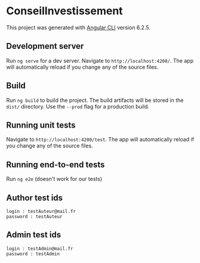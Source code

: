 # ConseilInvestissement

This project was generated with [Angular CLI](https://github.com/angular/angular-cli) version 6.2.5.

## Development server

Run `ng serve` for a dev server. Navigate to `http://localhost:4200/`. The app will automatically reload if you change any of the source files.

## Build

Run `ng build` to build the project. The build artifacts will be stored in the `dist/` directory. Use the `--prod` flag for a production build.

## Running unit tests

Navigate to `http://localhost:4200/test`. The app will automatically reload if you change any of the source files.

## Running end-to-end tests

Run `ng e2e` (doesn't work for our tests)

## Author test ids 
	login : testAuteur@mail.fr
	password : testAuteur

## Admin test ids 
	login : testAdmin@mail.fr
	password : testAdmin

